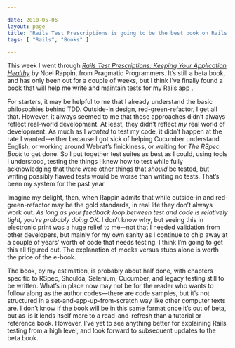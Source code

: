 ```yaml
---

date: 2010-05-06
layout: page
title: "Rails Test Prescriptions is going to be the best book on Rails testing"
tags: [ "Rails", "Books" ]

---
```


This week I went through *[Rails Test Prescriptions: Keeping Your
Application
Healthy](http://pragprog.com/titles/nrtest/rails-test-prescriptions)* by
Noel Rappin, from Pragmatic Programmers. It’s still a beta book, and has
only been out for a couple of weeks, but I think I’ve finally found a
book that will help me write and maintain tests for my Rails app .

For starters, it may be helpful to me that I already understand the
basic philosophies behind TDD. Outside-in design, red-green-refactor, I
get all that. However, it always seemed to me that those approaches
didn’t always reflect real-world development. At least, they didn’t
reflect *my* real world of development. As much as I *wanted* to test my
code, it didn’t happen at the rate I wanted--either because I got sick
of helping Cucumber understand English, or working around Webrat’s
finickiness, or waiting for *The RSpec Book* to get done. So I put
together test suites as best as I could, using tools I understood,
testing the things I knew how to test while fully acknowledging that
there were other things that *should* be tested, but writing possibly
flawed tests would be worse than writing no tests. That’s been my system
for the past year.

Imagine my delight, then, when Rappin admits that while outside-in and
red-green-refactor may be the gold standards, in real life they don’t
always work out. *As long as your feedback loop between test and code is
relatively tight, you’re probably doing OK.* I don’t know why, but
seeing this in electronic print was a huge relief to me--not that I
needed validation from other developers, but mainly for my own sanity as
I continue to chip away at a couple of years’ worth of code that needs
testing. I think I’m going to get this all figured out. The explanation
of mocks versus stubs alone is worth the price of the e-book.

The book, by my estimation, is probably about half done, with chapters
specific to RSpec, Shoulda, Selenium, Cucumber, and legacy testing still
to be written. What’s in place now may not be for the reader who wants
to follow along as the author codes—there are code samples, but it’s not
structured in a set-and-app-up-from-scratch way like other computer
texts are. I don’t know if the book will be in this same format once
it’s out of beta, but as-is it lends itself more to a read-and-refresh
than a tutorial or reference book. However, I’ve yet to see anything
better for explaining Rails testing from a high level, and look forward
to subsequent updates to the beta book.
